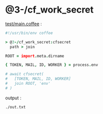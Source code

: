 [‼️]: ✏️README.mdt

# @3-/cf_work_secret

[test/main.coffee](./test/main.coffee) :

```coffee
#!/usr/bin/env coffee

> @3-/cf_work_secret:cfsecret
  path > join

ROOT = import.meta.dirname

{ TOKEN, MAIL, ID, WORKER } = process.env

# await cfsecret(
#   [TOKEN, MAIL, ID, WORKER]
#   join ROOT, 'env'
# )
```

output :

```
./out.txt
```

